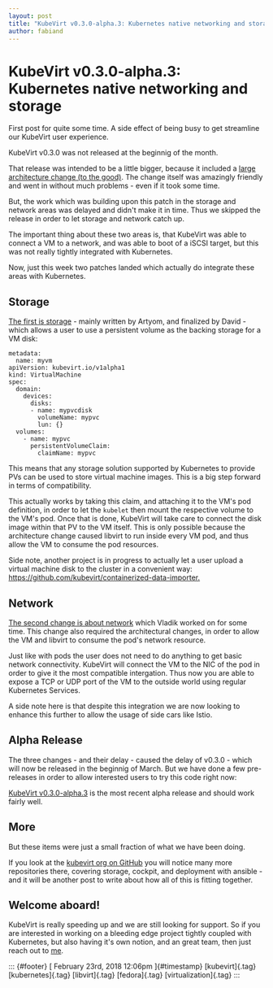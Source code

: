 ```yaml
---
layout: post
title: "KubeVirt v0.3.0-alpha.3: Kubernetes native networking and storage"
author: fabiand
---
```



KubeVirt v0.3.0-alpha.3: Kubernetes native networking and storage
=================================================================

First post for quite some time. A side effect of being busy to get
streamline our KubeVirt user experience.

KubeVirt v0.3.0 was not released at the beginnig of the month.

That release was intended to be a little bigger, because it included a
[large architecture change (to the
good)](https://github.com/kubevirt/kubevirt/pull/663). The change itself
was amazingly friendly and went in without much problems - even if it
took some time.

But, the work which was building upon this patch in the storage and
network areas was delayed and didn't make it in time. Thus we skipped
the release in order to let storage and network catch up.

The important thing about these two areas is, that KubeVirt was able to
connect a VM to a network, and was able to boot of a iSCSI target, but
this was not really tightly integrated with Kubernetes.

Now, just this week two patches landed which actually do integrate these
areas with Kubernetes.

Storage
-------

[The first is storage](https://github.com/kubevirt/kubevirt/pull/734) -
mainly written by Artyom, and finalized by David - which allows a user
to use a persistent volume as the backing storage for a VM disk:

    metadata:
      name: myvm
    apiVersion: kubevirt.io/v1alpha1
    kind: VirtualMachine
    spec:
      domain:
        devices:
          disks:
          - name: mypvcdisk
            volumeName: mypvc
            lun: {}
      volumes:
        - name: mypvc
          persistentVolumeClaim:
            claimName: mypvc

This means that any storage solution supported by Kubernetes to provide
PVs can be used to store virtual machine images. This is a big step
forward in terms of compatibility.

This actually works by taking this claim, and attaching it to the VM's
pod definition, in order to let the `kubelet` then mount the respective
volume to the VM's pod. Once that is done, KubeVirt will take care to
connect the disk image within that PV to the VM itself. This is only
possible because the architecture change caused libvirt to run inside
every VM pod, and thus allow the VM to consume the pod resources.

Side note, another project is in progress to actually let a user upload
a virtual machine disk to the cluster in a convenient way:
<https://github.com/kubevirt/containerized-data-importer.>

Network
-------

[The second change is about
network](https://github.com/kubevirt/kubevirt/pull/686) which Vladik
worked on for some time. This change also required the architectural
changes, in order to allow the VM and libvirt to consume the pod's
network resource.

Just like with pods the user does not need to do anything to get basic
network connectivity. KubeVirt will connect the VM to the NIC of the pod
in order to give it the most compatible intergation. Thus now you are
able to expose a TCP or UDP port of the VM to the outside world using
regular Kubernetes Services.

A side note here is that despite this integration we are now looking to
enhance this further to allow the usage of side cars like Istio.

Alpha Release
-------------

The three changes - and their delay - caused the delay of v0.3.0 - which
will now be released in the beginnig of March. But we have done a few
pre-releases in order to allow interested users to try this code right
now:

[KubeVirt
v0.3.0-alpha.3](https://github.com/kubevirt/kubevirt/releases/tag/v0.3.0-alpha.3)
is the most recent alpha release and should work fairly well.

More
----

But these items were just a small fraction of what we have been doing.

If you look at the [kubevirt org on
GitHub](https://github.com/kubevirt/) you will notice many more
repositories there, covering storage, cockpit, and deployment with
ansible - and it will be another post to write about how all of this is
fitting together.

Welcome aboard!
---------------

KubeVirt is really speeding up and we are still looking for support. So
if you are interested in working on a bleeding edge project tightly
coupled with Kubernetes, but also having it's own notion, and an great
team, then just reach out to [me](http://fabiand@redhat.com).

::: {#footer}
[ February 23rd, 2018 12:06pm ]{#timestamp} [kubevirt]{.tag}
[kubernetes]{.tag} [libvirt]{.tag} [fedora]{.tag} [virtualization]{.tag}
:::
